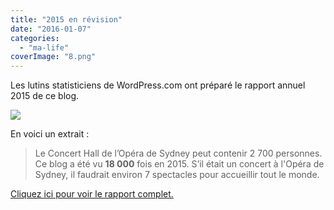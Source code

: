 ```yaml
---
title: "2015 en révision"
date: "2016-01-07"
categories: 
  - "ma-life"
coverImage: "8.png"
---
```


Les lutins statisticiens de WordPress.com ont préparé le rapport annuel 2015 de ce blog.

[![](Sites/lfpsympa/content/post/2016/01/2015-en-revision/images/2014-emailteaser.png)](http://lafillepassympa.wordpress.com/2015/annual-report/)

En voici un extrait :

> Le Concert Hall de l’Opéra de Sydney peut contenir 2 700 personnes. Ce blog a été vu **18 000** fois en 2015. S’il était un concert à l'Opéra de Sydney, il faudrait environ 7 spectacles pour accueillir tout le monde.

[Cliquez ici pour voir le rapport complet.](http://lafillepassympa.wordpress.com/2015/annual-report/)

